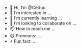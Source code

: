 - 👋 Hi, I’m @Ceduo
- 👀 I’m interested in ...
- 🌱 I’m currently learning ...
- 💞️ I’m looking to collaborate on ...
- 📫 How to reach me ...
- 😄 Pronouns: ...
- ⚡ Fun fact: ...

<!---
Ceduo/Ceduo is a ✨ special ✨ repository because its `README.md` (this file) appears on your GitHub profile.
You can click the Preview link to take a look at your changes.
--->
